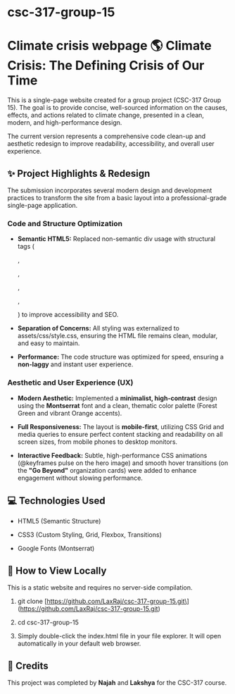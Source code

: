 # csc-317-group-15
Climate crisis webpage
🌎 Climate Crisis: The Defining Crisis of Our Time
==================================================

This is a single-page website created for a group project (CSC-317 Group 15). The goal is to provide concise, well-sourced information on the causes, effects, and actions related to climate change, presented in a clean, modern, and high-performance design.

The current version represents a comprehensive code clean-up and aesthetic redesign to improve readability, accessibility, and overall user experience.

✨ Project Highlights & Redesign
-------------------------------

The submission incorporates several modern design and development practices to transform the site from a basic layout into a professional-grade single-page application.

### Code and Structure Optimization

*   **Semantic HTML5:** Replaced non-semantic div usage with structural tags (
    
    ,
    
    ,
    
    ,
    
    ,
    
    ) to improve accessibility and SEO.
    
*   **Separation of Concerns:** All styling was externalized to assets/css/style.css, ensuring the HTML file remains clean, modular, and easy to maintain.
    
*   **Performance:** The code structure was optimized for speed, ensuring a **non-laggy** and instant user experience.
    

### Aesthetic and User Experience (UX)

*   **Modern Aesthetic:** Implemented a **minimalist, high-contrast** design using the **Montserrat** font and a clean, thematic color palette (Forest Green and vibrant Orange accents).
    
*   **Full Responsiveness:** The layout is **mobile-first**, utilizing CSS Grid and media queries to ensure perfect content stacking and readability on all screen sizes, from mobile phones to desktop monitors.
    
*   **Interactive Feedback:** Subtle, high-performance CSS animations (@keyframes pulse on the hero image) and smooth hover transitions (on the **"Go Beyond"** organization cards) were added to enhance engagement without slowing performance.
    

💻 Technologies Used
--------------------

*   HTML5 (Semantic Structure)
    
*   CSS3 (Custom Styling, Grid, Flexbox, Transitions)
    
*   Google Fonts (Montserrat)
    

🚀 How to View Locally
----------------------

This is a static website and requires no server-side compilation.

1.  git clone \[https://github.com/LaxRaj/csc-317-group-15.git\] (https://github.com/LaxRaj/csc-317-group-15.git)
    
2.  cd csc-317-group-15
    
3.  Simply double-click the index.html file in your file explorer. It will open automatically in your default web browser.
    

👥 Credits
----------

This project was completed by **Najah** and **Lakshya** for the CSC-317 course.
